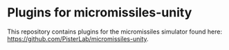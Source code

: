 # Plugins for micromissiles-unity

This repository contains plugins for the micromissiles simulator found here: https://github.com/PisterLab/micromissiles-unity.
